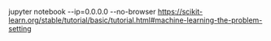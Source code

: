 jupyter notebook --ip=0.0.0.0 --no-browser
https://scikit-learn.org/stable/tutorial/basic/tutorial.html#machine-learning-the-problem-setting

